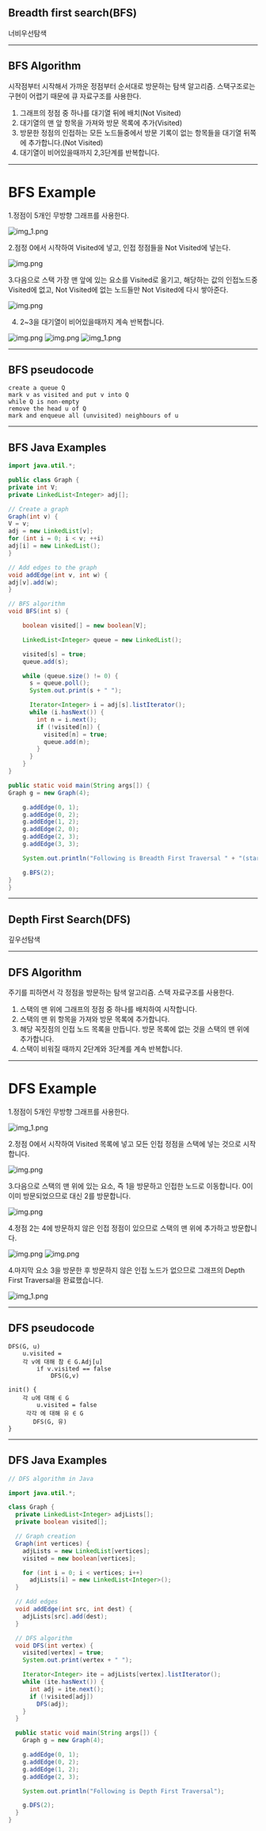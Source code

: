 ## Breadth first search(BFS)
너비우선탐색

---
## BFS Algorithm

시작점부터 시작해서 가까운 정점부터 순서대로 방문하는 탐색 알고리즘. 스택구조로는 구현이 어렵기 때문에 큐 자료구조를 사용한다.

1. 그래프의 정점 중 하나를 대기열 뒤에 배치(Not Visited)
2. 대기열의 맨 앞 항목을 가져와 방문 목록에 추가(Visited)
3. 방문한 정점의 인접하는 모든 노드들중에서 방문 기록이 없는 항목들을 대기열 뒤쪽에 추가합니다.(Not Visited)
4. 대기열이 비어있을때까지 2,3단계를 반복합니다.

---
# BFS Example

1.정점이 5개인 무방향 그래프를 사용한다.

![img_1.png](image/BFS1.png)

2.점정 0에서 시작하여 Visited에 넣고, 인접 정점들을 Not Visited에 넣는다.

![img.png](image/BFS2.png)

3.다음으로 스택 가장 맨 앞에 있는 요소를 Visited로 옮기고, 해당하는 값의 인접노드중 Visited에 없고, Not Visited에 없는 노드들만 Not Visited에 다시 쌓아준다.

![img.png](image/BFS3.png)

4. 2~3을 대기열이 비어있을때까지 계속 반복합니다.

![img.png](image/BFS4.png)
![img.png](image/BFS5.png)
![img_1.png](image/BFS6.png)

---
## BFS pseudocode

```
create a queue Q
mark v as visited and put v into Q
while Q is non-empty
remove the head u of Q
mark and enqueue all (unvisited) neighbours of u 
```

---

## BFS Java Examples

```java
import java.util.*;

public class Graph {
private int V;
private LinkedList<Integer> adj[];

// Create a graph
Graph(int v) {
V = v;
adj = new LinkedList[v];
for (int i = 0; i < v; ++i)
adj[i] = new LinkedList();
}

// Add edges to the graph
void addEdge(int v, int w) {
adj[v].add(w);
}

// BFS algorithm
void BFS(int s) {

    boolean visited[] = new boolean[V];

    LinkedList<Integer> queue = new LinkedList();

    visited[s] = true;
    queue.add(s);

    while (queue.size() != 0) {
      s = queue.poll();
      System.out.print(s + " ");

      Iterator<Integer> i = adj[s].listIterator();
      while (i.hasNext()) {
        int n = i.next();
        if (!visited[n]) {
          visited[n] = true;
          queue.add(n);
        }
      }
    }
}

public static void main(String args[]) {
Graph g = new Graph(4);

    g.addEdge(0, 1);
    g.addEdge(0, 2);
    g.addEdge(1, 2);
    g.addEdge(2, 0);
    g.addEdge(2, 3);
    g.addEdge(3, 3);

    System.out.println("Following is Breadth First Traversal " + "(starting from vertex 2)");

    g.BFS(2);
}
}
```
---

## Depth First Search(DFS)
깊우선탐색

---
## DFS Algorithm

주기를 피하면서 각 정점을 방문하는 탐색 알고리즘. 스택 자료구조를 사용한다.

1. 스택의 맨 위에 그래프의 정점 중 하나를 배치하여 시작합니다.
2. 스택의 맨 위 항목을 가져와 방문 목록에 추가합니다.
3. 해당 꼭짓점의 인접 노드 목록을 만듭니다. 방문 목록에 없는 것을 스택의 맨 위에 추가합니다.
4. 스택이 비워질 때까지 2단계와 3단계를 계속 반복합니다.

---
# DFS Example

1.정점이 5개인 무방향 그래프를 사용한다.

![img_1.png](image/BFS1.png)

2.정점 0에서 시작하여 Visited 목록에 넣고 모든 인접 정점을 스택에 넣는 것으로 시작합니다.

![img.png](image/DFS1.png)

3.다음으로 스택의 맨 위에 있는 요소, 즉 1을 방문하고 인접한 노드로 이동합니다. 0이 이미 방문되었으므로 대신 2를 방문합니다.

![img.png](image/DFS2.png)

4.정점 2는 4에 방문하지 않은 인접 정점이 있으므로 스택의 맨 위에 추가하고 방문합니다.

![img.png](image/DFS3.png)
![img.png](image/DFS4.png)

4.마지막 요소 3을 방문한 후 방문하지 않은 인접 노드가 없으므로 그래프의 Depth First Traversal을 완료했습니다.

![img_1.png](image/DFS5.png)

---
## DFS pseudocode

```
DFS(G, u) 
    u.visited = 
    각 v에 대해 참 ∈ G.Adj[u] 
        if v.visited == false 
            DFS(G,v) 
     
init() { 
    각 u에 대해 ∈ G 
        u.visited = false 
     각각 에 대해 유 ∈ G 
       DFS(G, 유) 
}
```

---

## DFS Java Examples
```java
// DFS algorithm in Java

import java.util.*;

class Graph {
  private LinkedList<Integer> adjLists[];
  private boolean visited[];

  // Graph creation
  Graph(int vertices) {
    adjLists = new LinkedList[vertices];
    visited = new boolean[vertices];

    for (int i = 0; i < vertices; i++)
      adjLists[i] = new LinkedList<Integer>();
  }

  // Add edges
  void addEdge(int src, int dest) {
    adjLists[src].add(dest);
  }

  // DFS algorithm
  void DFS(int vertex) {
    visited[vertex] = true;
    System.out.print(vertex + " ");

    Iterator<Integer> ite = adjLists[vertex].listIterator();
    while (ite.hasNext()) {
      int adj = ite.next();
      if (!visited[adj])
        DFS(adj);
    }
  }

  public static void main(String args[]) {
    Graph g = new Graph(4);

    g.addEdge(0, 1);
    g.addEdge(0, 2);
    g.addEdge(1, 2);
    g.addEdge(2, 3);

    System.out.println("Following is Depth First Traversal");

    g.DFS(2);
  }
}

```

